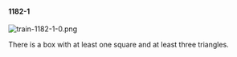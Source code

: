 #### 1182-1
![train-1182-1-0.png](https://github.com/lil-lab/nlvr/raw/master/nlvr/train/images/11/train-1182-1-0.png "train-1182-1-0.png")

There is a box with at least one square and at least three triangles.
